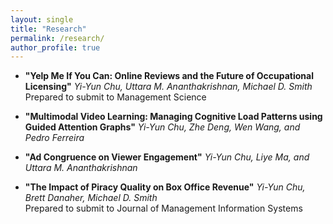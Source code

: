 ```yaml
---
layout: single
title: "Research"
permalink: /research/
author_profile: true
---
```


- **"Yelp Me If You Can: Online Reviews and the Future of Occupational Licensing"** *Yi-Yun Chu, Uttara M. Ananthakrishnan, Michael D. Smith* <br/>
Prepared to submit to Management Science 

- **"Multimodal Video Learning: Managing Cognitive Load Patterns using Guided Attention Graphs"** *Yi-Yun Chu, Zhe Deng, Wen Wang, and Pedro Ferreira*

- **"Ad Congruence on Viewer Engagement"** *Yi-Yun Chu, Liye Ma, and Uttara M. Ananthakrishnan*

- **"The Impact of Piracy Quality on Box Office Revenue"** *Yi-Yun Chu, Brett Danaher, Michael D. Smith* <br/>
Prepared to submit to Journal of Management Information Systems 

